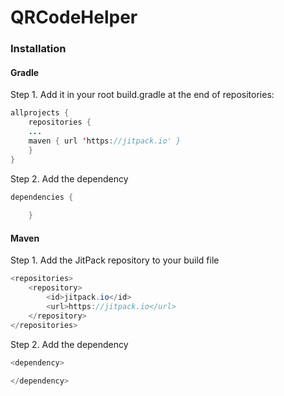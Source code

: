 # QRCodeHelper

### Installation

#### Gradle
Step 1. Add it in your root build.gradle at the end of repositories:
```java
allprojects {
	repositories {
	...
	maven { url 'https://jitpack.io' }
	}
}
```
Step 2. Add the dependency
```java
dependencies {
	    
	}
```	

#### Maven

Step 1. Add the JitPack repository to your build file

```java
<repositories>
	<repository>
		<id>jitpack.io</id>
		<url>https://jitpack.io</url>
	</repository>
</repositories>
```

Step 2. Add the dependency
```java
<dependency>
   
</dependency>
```
